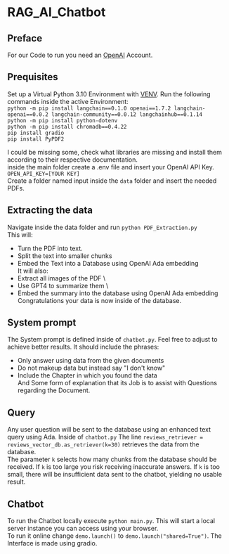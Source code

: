 # RAG_AI_Chatbot
## Preface
For our Code to run you need an [OpenAI](https://openai.com/de-DE/) Account. 
## Prequisites
Set up a Virtual Python 3.10 Environment with [VENV](https://realpython.com/python-virtual-environments-a-primer/).
Run the following commands inside the active Environment: \
` python -m pip install langchain==0.1.0 openai==1.7.2 langchain-openai==0.0.2 langchain-community==0.0.12 langchainhub==0.1.14 ` \
` python -m pip install python-dotenv `\
` python -m pip install chromadb==0.4.22 `\
`pip install gradio` \
`pip install PyPDF2`

I could be missing some, check what libraries are missing and install them according to their respective documentation. \
inside the main folder create a  .env file and insert your OpenAI API Key. `OPEN_API_KEY=[YOUR KEY]` \
Create a folder named input inside the `data` folder and insert the needed PDFs.
## Extracting the data
Navigate inside the data folder and run `python PDF_Extraction.py` \
This will:
* Turn the PDF into text.
* Split the text into smaller chunks
* Embed the Text into a Database using OpenAI Ada embedding \
It will also:
* Extract all images of the PDF \
* Use GPT4 to summarize them \
* Embed the summary into the database using OpenAI Ada embedding \
Congratulations your data is now inside of the database.

 ## System prompt
 The System prompt is defined inside of `chatbot.py`. Feel free to adjust to achieve better results. It should include the phrases:
 * Only answer using data from the given documents
 * Do not makeup data but instead say "I don't know"
 * Include the Chapter in which you found the data \
And Some form of explanation that its Job is to assist with Questions regarding the Document.
## Query
Any user question will be sent to the database using an enhanced text query using Ada. Inside of `chatbot.py`
The line `reviews_retriever = reviews_vector_db.as_retriever(k=30)` retrieves the data from the database. \
The parameter `k` selects how many chunks from the database should be received. If `k` is too large you risk receiving inaccurate answers.
If `k` is too small, there will be insufficient data sent to the chatbot, yielding no usable result. 

## Chatbot
To run the Chatbot locally execute `python main.py`. This will start a local server instance you can access using your browser. \
To run it online change `demo.launch()` to `demo.launch("shared=True")`. The Interface is made using gradio. 

